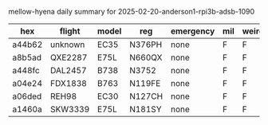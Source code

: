 mellow-hyena daily summary for 2025-02-20-anderson1-rpi3b-adsb-1090

|hex|flight|model|reg|emergency|mil|weirdo|
|--|--|--|--|--|--|--|
|a44b62|unknown|EC35|N376PH|none|F|F|
|a8b5ad|QXE2287|E75L|N660QX|none|F|F|
|a448fc|DAL2457|B738|N3752|none|F|F|
|a04e24|FDX1838|B763|N119FE|none|F|F|
|a06ded|REH98|EC30|N127CH|none|F|F|
|a1460a|SKW3339|E75L|N181SY|none|F|F|
